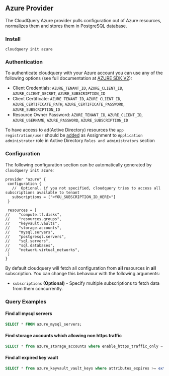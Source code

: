 ## Azure Provider

The CloudQuery Azure provider pulls configuration out of Azure resources, normalizes them and stores them in PostgreSQL database.

### Install

 ```shell
 cloudquery init azure
 ```

### Authentication

To authenticate cloudquery with your Azure account you can use any of the following options (see full documentation at [AZURE SDK V2](https://github.com/Azure/azure-sdk-for-go#authentication)):

- Client Credentials: `AZURE_TENANT_ID`, `AZURE_CLIENT_ID`, `AZURE_CLIENT_SECRET`, `AZURE_SUBSCRIPTION_ID`
- Client Certificate: `AZURE_TENANT_ID`, `AZURE_CLIENT_ID`, `AZURE_CERTIFICATE_PATH`, `AZURE_CERTIFICATE_PASSWORD`, `AZURE_SUBSCRIPTION_ID`
- Resource Owner Password: `AZURE_TENANT_ID`, `AZURE_CLIENT_ID`, `AZURE_USERNAME`, `AZURE_PASSWORD`, `AZURE_SUBSCRIPTION_ID`

To have access to ad(Active Directory) resources the `app registration/user` should be [added](https://docs.microsoft.com/en-us/azure/active-directory/fundamentals/active-directory-users-assign-role-azure-portal) as Assignment to `Application administrator` role in Active Directory `Roles and administrators` section


### Configuration

The following configuration section can be automatically generated by `cloudquery init azure`:

 ```hcl
 provider "azure" {
  configuration {
    //  Optional. if you not specified, cloudquery tries to access all subscriptions available to tenant
    subscriptions = ["<YOU_SUBSCRIPTION_ID_HERE>"]
  }
  
  resources = [
//    "compute.tf.disks",
//    "resources.groups",
//    "keyvault.vaults",
//    "storage.accounts",
//    "mysql.servers",
//    "postgresql.servers",
//    "sql.servers",
//    "sql.databases",
//    "network.virtual_networks",
  ]
}
 ```

By default cloudquery will fetch all configuration from **all** resources in **all** subscription. You can change this behaviour with the following arguments:

- `subscriptions` **(Optional)** - Specify multiple subscriptions to fetch data from them concurrently.

### Query Examples

#### Find all mysql servers

 ```sql
 SELECT * FROM azure_mysql_servers;
 ```

#### Find storage accounts which allowing non https traffic

 ```sql
 SELECT * from azure_storage_accounts where enable_https_traffic_only = false;
 ```

#### Find all expired key vault

 ```sql
 SELECT * from azure_keyvault_vault_keys where attributes_expires >= extract(epoch from now()) * 1000;
 ```
